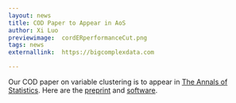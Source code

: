 ```yaml
---
layout: news
title: COD Paper to Appear in AoS
author: Xi Luo
previewimage:  cordERperformanceCut.png
tags: news
externallink:  https://bigcomplexdata.com

---
```


Our COD paper on variable clustering is to appear in [The Annals of Statistics](http://www.imstat.org/journals-and-publications/annals-of-statistics/). Here are the [preprint](https://arxiv.org/abs/1508.01939) and [software](https://cran.r-project.org/package=cord).
